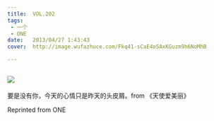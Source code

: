 ```yaml
---
title:	VOL.202
tags:
 - 一个
 - ONE
date:	2013/04/27 1:43:43
cover:	http://image.wufazhuce.com/Fkq41-sCaE4oSAxKGuzm9h6NoMhB

---
```

![](http://image.wufazhuce.com/Fkq41-sCaE4oSAxKGuzm9h6NoMhB)
---

要是没有你，今天的心情只是昨天的头皮屑。from 《天使爱美丽》
 
Reprinted from ONE

